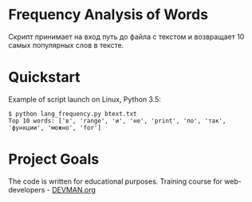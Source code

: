 # Frequency Analysis of Words

Скрипт принимает на вход путь до файла с текстом и возвращает 10 самых популярных слов в тексте.

# Quickstart
Example of script launch on Linux, Python 3.5:

```#!bash
$ python lang_frequency.py btext.txt
Top 10 words: ['в', 'range', 'и', 'не', 'print', 'по', 'так', 'функции', 'можно', 'for']
```


# Project Goals

The code is written for educational purposes. Training course for web-developers - [DEVMAN.org](https://devman.org)
